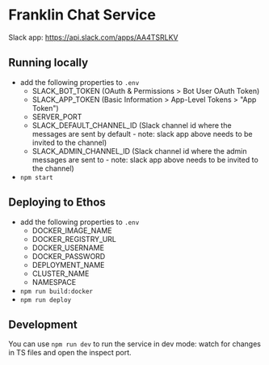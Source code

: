 # Franklin Chat Service

Slack app: https://api.slack.com/apps/AA4TSRLKV

## Running locally
- add the following properties to `.env`
  - SLACK_BOT_TOKEN  (OAuth & Permissions > Bot User OAuth Token)
  - SLACK_APP_TOKEN (Basic Information > App-Level Tokens > "App Token")
  - SERVER_PORT
  - SLACK_DEFAULT_CHANNEL_ID (Slack channel id where the messages are sent by default - note: slack app above needs to be invited to the channel)
  - SLACK_ADMIN_CHANNEL_ID (Slack channel id where the admin messages are sent to - note: slack app above needs to be invited to the channel)
- `npm start`

## Deploying to Ethos
- add the following properties to `.env`
  - DOCKER_IMAGE_NAME
  - DOCKER_REGISTRY_URL
  - DOCKER_USERNAME
  - DOCKER_PASSWORD
  - DEPLOYMENT_NAME
  - CLUSTER_NAME
  - NAMESPACE
- `npm run build:docker`
- `npm run deploy`

## Development

You can use `npm run dev` to run the service in dev mode: watch for changes in TS files and open the inspect port.
